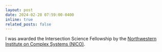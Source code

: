 ```yaml
---
layout: post
date: 2024-02-28 07:59:00-0400
inline: true
related_posts: false
---
```


I was awarded the Intersection Science Fellowship by the [Northwestern Institute on Complex Systems (NICO)](https://www.nico.northwestern.edu/).
